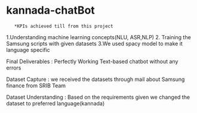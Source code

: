 # kannada-chatBot

       *KPIs achieved till from this project

1.Understanding machine learning concepts(NLU, ASR,NLP)
2. Training the Samsung scripts with given datasets
3.We used  spacy model to make it language specific

Final Deliverables : 
        Perfectly Working  Text-based chatbot without any errors
        
Dataset Capture  : 
        we received the datasets through mail about Samsung finance from SRIB Team
        
Dataset Understanding  : 
        Based on the requirements given we changed the dataset to preferred language(kannada)


